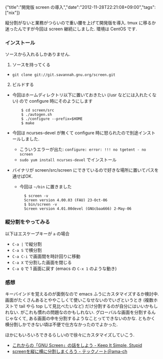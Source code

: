{"title":"開発版 screen の導入","date":"2012-11-28T22:21:08+09:00","tags":["nix"]}

縦分割がないと業務がつらいので重い腰を上げて開発版を導入. tmux に移るか迷ったんですが今回は screen 継続にしました. 環境は CentOS です.

### インストール

ソースから入れるしかありません.

1. ソースを持ってくる
  - `git clone git://git.savannah.gnu.org/screen.git`
2. ビルドする
  - 今回はホームディレクトリ以下に置いておきたい (/usr などには入れたくない) ので configure 時にそのようにします

            $ cd screen/src
            $ ./autogen.sh
            $ ./configure --prefix=$HOME
            $ make

  - 今回は ncurses-devel が無くて configure 時に怒られたので別途インストールしました.
    - こういうエラーが出た: `configure: error: !!! no tgetent - no screen`
    - `sudo yum install ncurses-devel` でインストール
  - バイナリが screen/src/screen にできているので好きな場所に置いてパスを通せばOK.
    - 今回は `~/bin` に置きました

            $ screen -v
            Screen version 4.00.03 (FAU) 23-Oct-06
            $ bin/screen -v
            Screen version 4.01.00devel (GNUcbaa666) 2-May-06

### 縦分割をやってみる

以下はエスケープキーが `a` の場合

- `C-a |` で縦分割
- `C-a S` で横分割
- `C-a C-i` で画面間を時計回りに移動
- `C-a X` で分割した画面を閉じる
- `C-a Q` で 1 画面に戻す (emacs の `C-x 1` のような動き)

### 感想

キーバインドを覚えるのが面倒なので emacs ふうにカスタマイズするか検討中. 画面がたくさんあるとややこしくて使いこなせないのでいざというとき (複数ホストで tail やら top して見比べたいなど) だけ分割するのが自分にはいいかもしれない. がこれも慣れの問題なのかもしれない. グローバルな画面を分割するんじゃなくて, ある画面の中を分割するようなことってできないのかな. ともかく横分割しかできない頃は不便で仕方なかったのでよかった.

ほかにもいろいろできるらしいので徐々にカスタマイズしていこう.

- [これからの「GNU Screen」の話をしよう - Keep It Simple, Stupid](http://yskwkzhr.blogspot.jp/2011/01/gnu-screen.html#layout)
- [screenを縦に横に分割しまくろう - テックノート＠ama-ch](http://d.hatena.ne.jp/ama-ch/20090129/1233211681)
